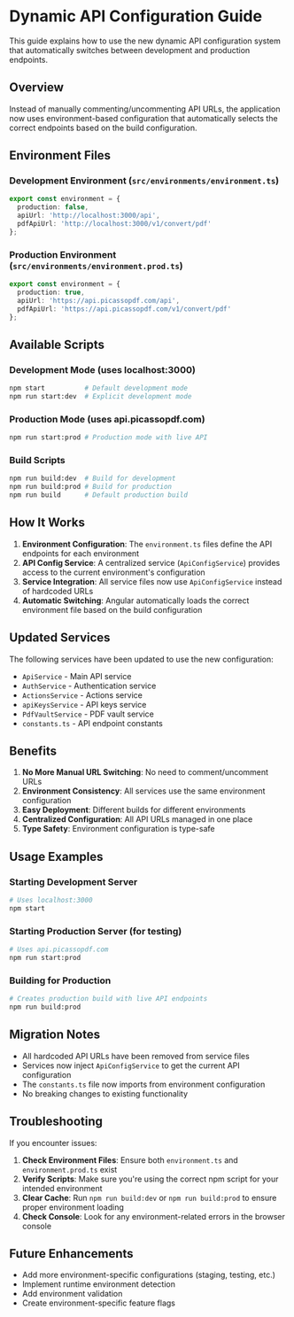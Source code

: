 # Dynamic API Configuration Guide

This guide explains how to use the new dynamic API configuration system that automatically switches between development and production endpoints.

## Overview

Instead of manually commenting/uncommenting API URLs, the application now uses environment-based configuration that automatically selects the correct endpoints based on the build configuration.

## Environment Files

### Development Environment (`src/environments/environment.ts`)
```typescript
export const environment = {
  production: false,
  apiUrl: 'http://localhost:3000/api',
  pdfApiUrl: 'http://localhost:3000/v1/convert/pdf'
};
```

### Production Environment (`src/environments/environment.prod.ts`)
```typescript
export const environment = {
  production: true,
  apiUrl: 'https://api.picassopdf.com/api',
  pdfApiUrl: 'https://api.picassopdf.com/v1/convert/pdf'
};
```

## Available Scripts

### Development Mode (uses localhost:3000)
```bash
npm start          # Default development mode
npm run start:dev  # Explicit development mode
```

### Production Mode (uses api.picassopdf.com)
```bash
npm run start:prod # Production mode with live API
```

### Build Scripts
```bash
npm run build:dev  # Build for development
npm run build:prod # Build for production
npm run build      # Default production build
```

## How It Works

1. **Environment Configuration**: The `environment.ts` files define the API endpoints for each environment
2. **API Config Service**: A centralized service (`ApiConfigService`) provides access to the current environment's configuration
3. **Service Integration**: All service files now use `ApiConfigService` instead of hardcoded URLs
4. **Automatic Switching**: Angular automatically loads the correct environment file based on the build configuration

## Updated Services

The following services have been updated to use the new configuration:

- `ApiService` - Main API service
- `AuthService` - Authentication service
- `ActionsService` - Actions service
- `apiKeysService` - API keys service
- `PdfVaultService` - PDF vault service
- `constants.ts` - API endpoint constants

## Benefits

1. **No More Manual URL Switching**: No need to comment/uncomment URLs
2. **Environment Consistency**: All services use the same environment configuration
3. **Easy Deployment**: Different builds for different environments
4. **Centralized Configuration**: All API URLs managed in one place
5. **Type Safety**: Environment configuration is type-safe

## Usage Examples

### Starting Development Server
```bash
# Uses localhost:3000
npm start
```

### Starting Production Server (for testing)
```bash
# Uses api.picassopdf.com
npm run start:prod
```

### Building for Production
```bash
# Creates production build with live API endpoints
npm run build:prod
```

## Migration Notes

- All hardcoded API URLs have been removed from service files
- Services now inject `ApiConfigService` to get the current API configuration
- The `constants.ts` file now imports from environment configuration
- No breaking changes to existing functionality

## Troubleshooting

If you encounter issues:

1. **Check Environment Files**: Ensure both `environment.ts` and `environment.prod.ts` exist
2. **Verify Scripts**: Make sure you're using the correct npm script for your intended environment
3. **Clear Cache**: Run `npm run build:dev` or `npm run build:prod` to ensure proper environment loading
4. **Check Console**: Look for any environment-related errors in the browser console

## Future Enhancements

- Add more environment-specific configurations (staging, testing, etc.)
- Implement runtime environment detection
- Add environment validation
- Create environment-specific feature flags
